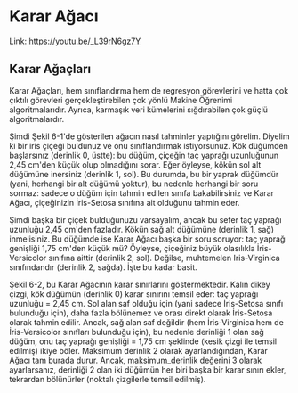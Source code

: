 # Karar Ağacı

Link: https://youtu.be/_L39rN6gz7Y

## Karar Ağaçları

Karar Ağaçları, hem sınıflandırma hem de regresyon görevlerini ve hatta çok çıktılı görevleri gerçekleştirebilen çok yönlü Makine Öğrenimi algoritmalarıdır. Ayrıca, karmaşık veri kümelerini sığdırabilen çok güçlü algoritmalardır. <br>

Şimdi Şekil 6-1'de gösterilen ağacın nasıl tahminler yaptığını görelim. Diyelim ki bir iris çiçeği buldunuz ve onu sınıflandırmak istiyorsunuz. Kök düğümden başlarsınız (derinlik 0, üstte): bu düğüm, çiçeğin taç yaprağı uzunluğunun 2,45 cm'den küçük olup olmadığını sorar. Eğer öyleyse, kökün sol alt düğümüne inersiniz (derinlik 1, sol). Bu durumda, bu bir yaprak düğümdür (yani, herhangi bir alt düğümü yoktur), bu nedenle herhangi bir soru sormaz: sadece o düğüm için tahmin edilen sınıfa bakabilirsiniz ve Karar Ağacı, çiçeğinizin İris-Setosa sınıfına ait olduğunu tahmin eder. <br>

Şimdi başka bir çiçek bulduğunuzu varsayalım, ancak bu sefer taç yaprağı uzunluğu 2,45 cm'den fazladır. Kökün sağ alt düğümüne (derinlik 1, sağ) inmelisiniz. Bu düğümde ise Karar Ağacı başka bir soru soruyor: taç yaprağı genişliği 1,75 cm'den küçük mü? Öyleyse, çiçeğiniz büyük olasılıkla İris-Versicolor sınıfına aittir (derinlik 2, sol). Değilse, muhtemelen Iris-Virginica sınıfındandır (derinlik 2, sağda). İşte bu kadar basit. <br>

Şekil 6-2, bu Karar Ağacının karar sınırlarını göstermektedir. Kalın dikey çizgi, kök düğümün (derinlik 0) karar sınırını temsil eder: taç yaprağı uzunluğu = 2,45 cm. Sol alan saf olduğu için (yani sadece İris-Setosa sınıfı bulunduğu için), daha fazla bölünemez ve orası direkt olarak İris-Setosa olarak tahmin edilir. Ancak, sağ alan saf değildir (hem İris-Virginica hem de İris-Versicolor sınıfları bulunduğu için), bu nedenle derinliği 1 olan sağ düğüm, onu taç yaprağı genişliği = 1,75 cm şeklinde (kesik çizgi ile temsil edilmiş) ikiye böler. Maksimum derinlik 2 olarak ayarlandığından, Karar Ağacı tam burada durur. Ancak, maksimum_derinlik değerini 3 olarak ayarlarsanız, derinliği 2 olan iki düğümün her biri başka bir karar sınırı ekler, tekrardan bölünürler (noktalı çizgilerle temsil edilmiş). <br>
